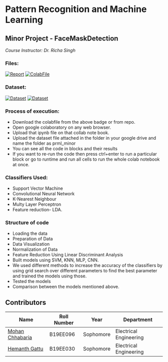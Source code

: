 # Pattern Recognition and Machine Learning 
##  Minor Project -  FaceMaskDetection

_Course Instructor: Dr. Richa Singh_

### Files:
[![Report](https://img.shields.io/badge/Report-Pdf-blue)](https://github.com/Hemanth-Gattu/FaceMaskDetection/blob/main/face%20mask%20detection%20report.pdf)
[![ColabFile](https://img.shields.io/badge/ColabFile-.ipynb-orange)](https://github.com/Hemanth-Gattu/FaceMaskDetection/blob/main/PRML_Minor_Project.ipynb)

### Dataset:

[![Dataset](https://img.shields.io/badge/Real_World_Masked_Face_Dataset-.zip-yellowgreen)](https://drive.google.com/file/d/19x7iw9FP4Se8_nSrH76I9MqmE1oKbQju/view)
[![Dataset](https://img.shields.io/badge/Selfbuilt_Masked_Face_Recognition_Dataset-.zip-yellowgreen)](https://drive.google.com/file/d/1EG_A3kRwaPn15AFUGmEaQXatKZNXrWxH/view)


### Process of execution:

* Download the colabfile from the above badge or from repo.
* Open google colaboratory on any web browser.
* Upload that ipynb file on that collab note book.
* Upload the dataset file attached in the folder in your google drive and name the folder as prml_minor
* You can see all the code in blocks and their results
* If you want to re-run the code then press ctrl+enter to run a particular block or go to runtime and run all cells to run the whole colab notebook at once.

### Classifiers Used: 
* Support Vector Machine
* Convolutional Neural Network
* K-Nearest Neighbour
* Multy Layer Perceptron
* Feature reduction- LDA.

### Structure of code
* Loading the data
* Preparation of Data
* Data Visualization
* Normalization of Data
* Feature Reduction Using Linear Discriminant Analysis
* Built models using SVM, KNN, MLP, CNN.
* We used different methods to increase the accuracy of the classifiers by using grid search over different parameters to find the best parameter and trained the models using those.
* Tested the models
* Comparison between the models mentioned above.



## Contributors

| Name                                            | Roll Number | Year      | Department             |
| ----------------------------------------------- | ----------- | --------- | ---------------------- |
| [Mohan Chhabaria](https://github.com/MohanChhabaria) | B19EE096   | Sophomore | Electrical Engineering |
| [Hemanth Gattu](https://github.com/Hemanth-Gattu)    | B19EE030    | Sophomore | Electrical Engineering |


